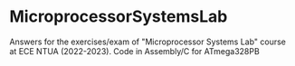 # MicroprocessorSystemsLab
Answers for the exercises/exam of "Microprocessor Systems Lab" course at ECE NTUA (2022-2023). Code in Assembly/C for ATmega328PB 
